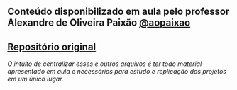 ## Conteúdo disponibilizado em aula pelo professor Alexandre de Oliveira Paixão [@aopaixao](https://github.com/aopaixao)

## [Repositório original](https://github.com/aopaixao/residencia_api_restful)

*O intuito de centralizar esses e outros arquivos é ter todo material apresentado em aula e necessários para estudo e replicação dos projetos em um único lugar.*